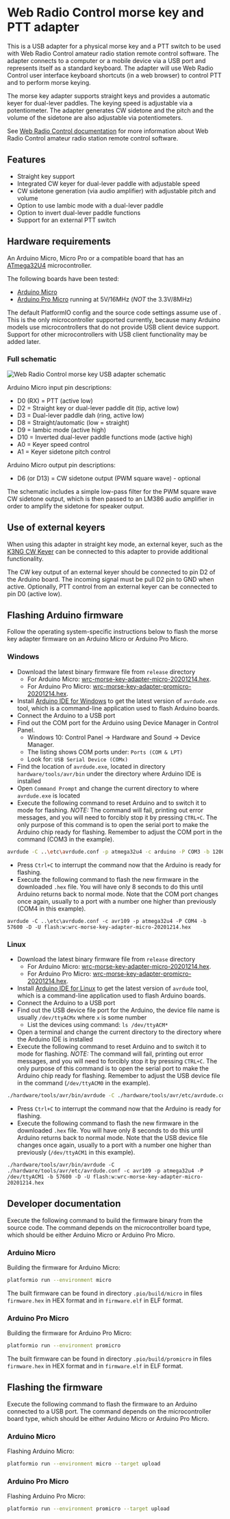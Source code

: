 # Web Radio Control morse key and PTT adapter

This is a USB adapter for a physical morse key and a PTT switch to be used with Web Radio Control
amateur radio station remote control software. The adapter connects to a computer or a mobile device via a USB port
and represents itself as a standard keyboard. The adapter will use Web Radio Control user interface keyboard shortcuts
(in a web browser) to control PTT and to perform morse keying.

The morse key adapter supports straight keys and provides a automatic keyer for dual-lever paddles.
The keying speed is adjustable via a potentiometer. The adapter generates CW sidetone and the pitch
and the volume of the sidetone are also adjustable via potentiometers.

See [Web Radio Control documentation](https://doc.webradiocontrol.tech/) for more information about Web Radio Control
amateur radio station remote control software.

## Features

* Straight key support
* Integrated CW keyer for dual-lever paddle with adjustable speed
* CW sidetone generation (via audio amplifier) with adjustable pitch and volume
* Option to use Iambic mode with a dual-lever paddle
* Option to invert dual-lever paddle functions
* Support for an external PTT switch

## Hardware requirements

An Arduino Micro, Micro Pro or a compatible board that has an
[ATmega32U4](https://www.microchip.com/wwwproducts/en/ATMEGA32U4) microcontroller.

The following boards have been tested:

* [Arduino Micro](https://store.arduino.cc/arduino-micro)
* [Arduino Pro Micro](https://deskthority.net/wiki/Arduino_Pro_Micro) running at 5V/16MHz (*NOT* the 3.3V/8MHz)

The default PlatformIO config and the source code settings assume use of .
This is the only microcontroller supported currently, because many Arduino models use microcontrollers that
do not provide USB client device support. Support for other microcontrollers with USB client functionality
may be added later.

### Full schematic

![Web Radio Control morse key USB adapter schematic](hardware/wrc-morse-key-adapter-schematic-v1_1.png?raw=true)

Arduino Micro input pin descriptions:

* D0 (RX) = PTT (active low)
* D2 = Straight key or dual-lever paddle dit (tip, active low)
* D3 = Dual-lever paddle dah (ring, active low)
* D8 = Straight/automatic (low = straight)
* D9 = Iambic mode (active high)
* D10 = Inverted dual-lever paddle functions mode (active high)
* A0 = Keyer speed control
* A1 = Keyer sidetone pitch control

Arduino Micro output pin descriptions:

* D6 (or D13) = CW sidetone output (PWM square wave) - optional

The schematic includes a simple low-pass filter for the PWM square wave
CW sidetone output, which is then passed to an LM386 audio amplifier
in order to amplify the sidetone for speaker output.

## Use of external keyers

When using this adapter in straight key mode, an external keyer, such as the
[K3NG CW Keyer](https://blog.radioartisan.com/arduino-cw-keyer/) can be connected
to this adapter to provide additional functionality.

The CW key output of an external keyer should be connected to pin D2
of the Arduino board. The incoming signal must be pull D2 pin to GND
when active. Optionally, PTT control from an external keyer can be connected
to pin D0 (active low). 

## Flashing Arduino firmware

Follow the operating system-specific instructions below to flash the morse key adapter firmware
on an Arduino Micro or Arduino Pro Micro.

### Windows

* Download the latest binary firmware file from `release` directory
  * For Arduino Micro: [wrc-morse-key-adapter-micro-20201214.hex](release/wrc-morse-key-adapter-micro-20201214.hex).
  * For Arduino Pro Micro: [wrc-morse-key-adapter-promicro-20201214.hex](release/wrc-morse-key-adapter-promicro-20201214.hex).
* Install [Arduino IDE for Windows](https://www.arduino.cc/en/Main/software) to get the latest version of `avrdude.exe` tool,
  which is a command-line application used to flash Arduino boards.
* Connect the Arduino to a USB port
* Find out the COM port for the Arduino using Device Manager in Control Panel.
  * Windows 10: Control Panel -> Hardware and Sound -> Device Manager.
  * The listing shows COM ports under: `Ports (COM & LPT)`
  * Look for: `USB Serial Device (COMx)`
* Find the location of `avrdude.exe`, located in directory `hardware/tools/avr/bin` under the directory where Arduino IDE is installed
* Open `Command Prompt` and change the current directory to where `avrdude.exe` is located
* Execute the following command to reset Arduino and to switch it to mode for flashing.
  *NOTE:* The command will fail, printing out error messages, and you will need to forcibly stop it by pressing `CTRL+C`.
  The only purpose of this command is to open the serial port to make the Arduino chip ready for flashing. 
  Remember to adjust the COM port in the command (COM3 in the example).
```bash
avrdude -C ..\etc\avrdude.conf -p atmega32u4 -c arduino -P COM3 -b 1200
  ```
* Press `Ctrl+C` to interrupt the command now that the Arduino is ready for flashing.
* Execute the following command to flash the new firmware in the downloaded `.hex` file.
  You will have only 8 seconds to do this until Arduino returns back to normal mode.
  Note that the COM port changes once again, usually to a port with
  a number one higher than previously (COM4 in this example).
```
avrdude -C ..\etc\avrdude.conf -c avr109 -p atmega32u4 -P COM4 -b 57600 -D -U flash:w:wrc-morse-key-adapter-micro-20201214.hex
```

### Linux

* Download the latest binary firmware file from `release` directory
  * For Arduino Micro: [wrc-morse-key-adapter-micro-20201214.hex](release/wrc-morse-key-adapter-micro-20201214.hex).
  * For Arduino Pro Micro: [wrc-morse-key-adapter-promicro-20201214.hex](release/wrc-morse-key-adapter-promicro-20201214.hex).
* Install [Arduino IDE for Linux](https://www.arduino.cc/en/Main/software) to get the latest version of `avrdude` tool,
  which is a command-line application used to flash Arduino boards.
* Connect the Arduino to a USB port
* Find out the USB device file port for the Arduino, the device file name is usually `/dev/ttyACMx` where `x` is some number
  * List the devices using command: `ls /dev/ttyACM*`
* Open a terminal and change the current directory to the directory where the Arduino IDE is installed
* Execute the following command to reset Arduino and to switch it to mode for flashing.
  *NOTE:* The command will fail, printing out error messages, and you will need to forcibly stop it by pressing `CTRL+C`.
  The only purpose of this command is to open the serial port to make the Arduino chip ready for flashing. 
  Remember to adjust the USB device file in the command (`/dev/ttyACM0` in the example).
```bash
./hardware/tools/avr/bin/avrdude -C ./hardware/tools/avr/etc/avrdude.conf -p atmega32u4 -c arduino -P /dev/ttyACM0 -b 1200
  ```
* Press `Ctrl+C` to interrupt the command now that the Arduino is ready for flashing.
* Execute the following command to flash the new firmware in the downloaded `.hex` file.
  You will have only 8 seconds to do this until Arduino returns back to normal mode.
  Note that the USB device file changes once again, usually to a port with
  a number one higher than previously (`/dev/ttyACM1` in this example).
```
./hardware/tools/avr/bin/avrdude -C ./hardware/tools/avr/etc/avrdude.conf -c avr109 -p atmega32u4 -P /dev/ttyACM1 -b 57600 -D -U flash:w:wrc-morse-key-adapter-micro-20201214.hex
```

## Developer documentation

Execute the following command to build the firmware binary from the source code.
The command depends on the microcontroller board type, which should be either Arduino Micro or Arduino Pro Micro.

### Arduino Micro

Building the firmware for Arduino Micro:

```bash
platformio run --environment micro
```

The built firmware can be found in directory `.pio/build/micro` in files `firmware.hex` in HEX format
and in `firmware.elf` in ELF format.

### Arduino Pro Micro

Building the firmware for Arduino Pro Micro:

```bash
platformio run --environment promicro
```

The built firmware can be found in directory `.pio/build/promicro` in files `firmware.hex` in HEX format
and in `firmware.elf` in ELF format.

## Flashing the firmware

Execute the following command to flash the firmware to an Arduino connected to a USB port. The command depends
on the microcontroller board type, which should be either Arduino Micro or Arduino Pro Micro.

### Arduino Micro

Flashing Arduino Micro:

```bash
platformio run --environment micro --target upload
```

### Arduino Pro Micro

Flashing Arduino Pro Micro:

```bash
platformio run --environment promicro --target upload
```
